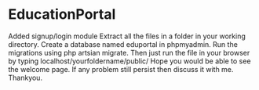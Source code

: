 # EducationPortal
Added signup/login module
Extract all the files in a folder in your working directory.
Create a database named eduportal in phpmyadmin.
Run the migrations using php artsian migrate.
Then just run the file in your browser by typing localhost/yourfoldername/public/
Hope you would be able to see the welcome page.
If any problem still persist then discuss it with me. Thankyou.

